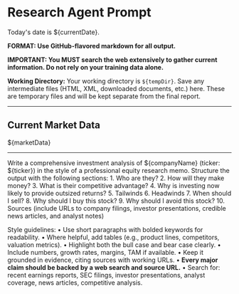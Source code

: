 # Research Agent Prompt 

Today's date is ${currentDate}.

**FORMAT: Use GitHub-flavored markdown for all output.**

**IMPORTANT: You MUST search the web extensively to gather current information. Do not rely on your training data alone.**

**Working Directory:** Your working directory is `${tempDir}`. Save any intermediate files (HTML, XML, downloaded documents, etc.) here. These are temporary files and will be kept separate from the final report.

---

## Current Market Data

${marketData}

---

Write a comprehensive investment analysis of ${companyName} (ticker: ${ticker}) in the style of a professional equity research memo. Structure the output with the following sections:
	1.	Who are they?
	2.	How will they make money?
	3.	What is their competitive advantage?
	4.	Why is investing now likely to provide outsized returns?
	5.	Tailwinds
	6.	Headwinds
	7.	When should I sell?
	8.	Why should I buy this stock?
	9.	Why should I avoid this stock?
	10.	Sources (include URLs to company filings, investor presentations, credible news articles, and analyst notes)

Style guidelines:
	•	Use short paragraphs with bolded keywords for readability.
	•	Where helpful, add tables (e.g., product lines, competitors, valuation metrics).
	•	Highlight both the bull case and bear case clearly.
	•	Include numbers, growth rates, margins, TAM if available.
	•	Keep it grounded in evidence, citing sources with working URLs.
	•	**Every major claim should be backed by a web search and source URL.**
	•	Search for: recent earnings reports, SEC filings, investor presentations, analyst coverage, news articles, competitive analysis.

